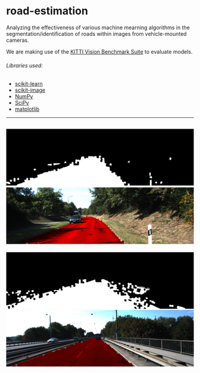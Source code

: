 # road-estimation
Analyzing the effectiveness of various machine mearning algorithms in the segmentation/identification of roads within images from vehicle-mounted cameras.

We are making use of the [KITTI Vision Benchmark Suite](http://www.cvlibs.net/datasets/kitti/eval_road.php) to evaluate models.

###### Libraries used:
  * [scikit-learn](http://scikit-learn.org/)
  * [scikit-image](http://scikit-image.org/)
  * [NumPy](http://www.numpy.org/)
  * [SciPy](http://www.scipy.org/)
  * [matplotlib](http://matplotlib.org/)

---
![encoded/um_road_000042](example-predictions/encoded/um_road_000042.png)
![encoded-overlay/um_road_000042](example-predictions/encoded-overlay/um_road_000042.png)
---
![encoded/um_road_000082](example-predictions/encoded/um_road_000082.png)
![encoded-overlay/um_road_000082](example-predictions/encoded-overlay/um_road_000082.png)
